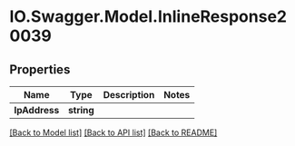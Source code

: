 # IO.Swagger.Model.InlineResponse20039
## Properties

Name | Type | Description | Notes
------------ | ------------- | ------------- | -------------
**IpAddress** | **string** |  | 

[[Back to Model list]](../README.md#documentation-for-models) [[Back to API list]](../README.md#documentation-for-api-endpoints) [[Back to README]](../README.md)

